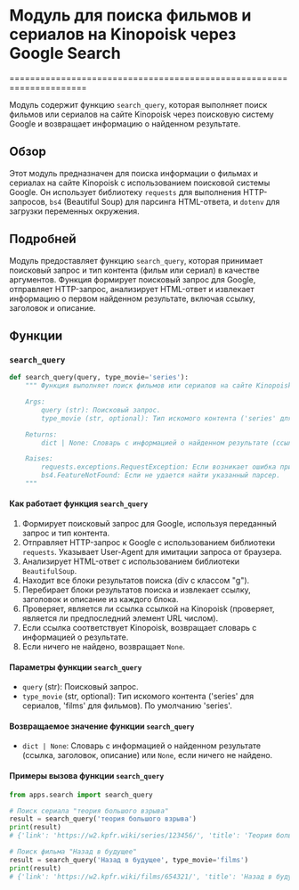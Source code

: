 # Модуль для поиска фильмов и сериалов на Kinopoisk через Google Search
=====================================================================

Модуль содержит функцию `search_query`, которая выполняет поиск фильмов или сериалов на сайте Kinopoisk через поисковую систему Google и возвращает информацию о найденном результате.

## Обзор

Этот модуль предназначен для поиска информации о фильмах и сериалах на сайте Kinopoisk с использованием поисковой системы Google. Он использует библиотеку `requests` для выполнения HTTP-запросов, `bs4` (Beautiful Soup) для парсинга HTML-ответа, и `dotenv` для загрузки переменных окружения.

## Подробней

Модуль предоставляет функцию `search_query`, которая принимает поисковый запрос и тип контента (фильм или сериал) в качестве аргументов. Функция формирует поисковый запрос для Google, отправляет HTTP-запрос, анализирует HTML-ответ и извлекает информацию о первом найденном результате, включая ссылку, заголовок и описание.

## Функции

### `search_query`

```python
def search_query(query, type_movie='series'):
    """ Функция выполняет поиск фильмов или сериалов на сайте Kinopoisk через поисковую систему Google.

    Args:
        query (str): Поисковый запрос.
        type_movie (str, optional): Тип искомого контента ('series' для сериалов, 'films' для фильмов). По умолчанию 'series'.

    Returns:
        dict | None: Словарь с информацией о найденном результате (ссылка, заголовок, описание) или None, если ничего не найдено.

    Raises:
        requests.exceptions.RequestException: Если возникает ошибка при выполнении HTTP-запроса.
        bs4.FeatureNotFound: Если не удается найти указанный парсер.
    """
```

#### Как работает функция `search_query`

1.  Формирует поисковый запрос для Google, используя переданный запрос и тип контента.
2.  Отправляет HTTP-запрос к Google с использованием библиотеки `requests`. Указывает User-Agent для имитации запроса от браузера.
3.  Анализирует HTML-ответ с использованием библиотеки `BeautifulSoup`.
4.  Находит все блоки результатов поиска (div с классом "g").
5.  Перебирает блоки результатов поиска и извлекает ссылку, заголовок и описание из каждого блока.
6.  Проверяет, является ли ссылка ссылкой на Kinopoisk (проверяет, является ли предпоследний элемент URL числом).
7.  Если ссылка соответствует Kinopoisk, возвращает словарь с информацией о результате.
8.  Если ничего не найдено, возвращает `None`.

#### Параметры функции `search_query`

*   `query` (str): Поисковый запрос.
*   `type_movie` (str, optional): Тип искомого контента ('series' для сериалов, 'films' для фильмов). По умолчанию 'series'.

#### Возвращаемое значение функции `search_query`

*   `dict | None`: Словарь с информацией о найденном результате (ссылка, заголовок, описание) или `None`, если ничего не найдено.

#### Примеры вызова функции `search_query`

```python
from apps.search import search_query

# Поиск сериала "теория большого взрыва"
result = search_query('теория большого взрыва')
print(result)
# {'link': 'https://w2.kpfr.wiki/series/123456/', 'title': 'Теория большого взрыва - Кинопоиск', 'description': 'Описание сериала...'}

# Поиск фильма "Назад в будущее"
result = search_query('Назад в будущее', type_movie='films')
print(result)
# {'link': 'https://w2.kpfr.wiki/films/654321/', 'title': 'Назад в будущее - Кинопоиск', 'description': 'Описание фильма...'}